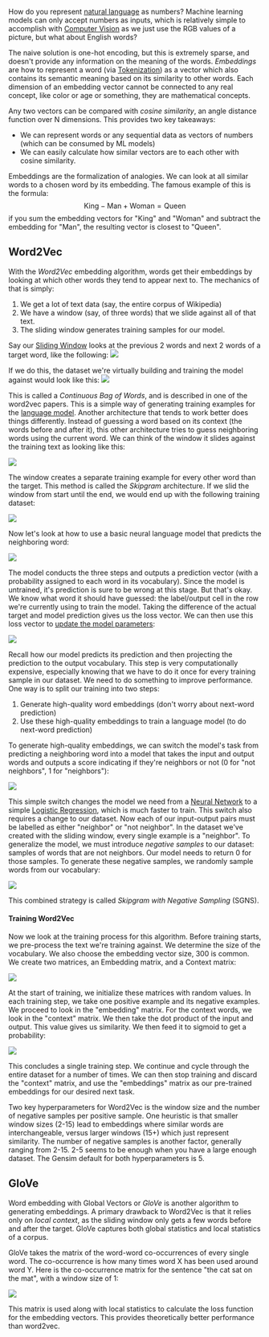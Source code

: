 
How do you represent [natural language](NLP.md) as numbers? Machine learning models can only accept numbers as inputs, which is relatively simple to accomplish with [Computer Vision](Computer%20Vision.md) as we just use the RGB values of a picture, but what about English words?

The naive solution is one-hot encoding, but this is extremely sparse, and doesn't provide any information on the meaning of the words. *Embeddings* are how to represent a word (via [Tokenization](NLP.md)) as a vector which also contains its semantic meaning based on its similarity to other words. Each dimension of an embedding vector cannot be connected to any real concept, like color  or age or something, they are mathematical concepts.

Any two vectors can be compared with *cosine similarity*, an angle distance function over N dimensions. This provides two key takeaways:
- We can represent words or any sequential data as vectors of numbers (which can be consumed by ML models)
- We can easily calculate how similar vectors are to each other with cosine similarity.

Embeddings are the formalization of analogies. We can look at all similar words to a chosen word by its embedding. The famous example of this is the formula:
$$\text{King}-\text{Man}+\text{Woman}=\text{Queen}$$
if you sum the embedding vectors for "King" and "Woman" and subtract the embedding for "Man", the resulting vector is closest to "Queen".

## Word2Vec

With the *Word2Vec* embedding algorithm, words get their embeddings by looking at which other words they tend to appear next to. The mechanics of that is simply:
1. We get a lot of text data (say, the entire corpus of Wikipedia)
2. We have a window (say, of three words) that we slide against all of that text.
3. The sliding window generates training samples for our model.

Say our [Sliding Window](../../Data%20Structures%20&%20Algorithms/Patterns/Sliding%20Window.md) looks at the previous 2 words and next 2 words of a target word, like the following:
![](../../Attachments/Pasted%20image%2020230307224413.png)

If we do this, the dataset we're virtually building and training the model against would look like this:
![](../../Attachments/Pasted%20image%2020230307224450.png)

This is called a *Continuous Bag of Words*, and is described in one of the word2vec papers. This is a simple way of generating training examples for the [language model](NLP.md). Another architecture that tends to work better does things differently. Instead of guessing a word based on its context (the words before and after it), this other architecture tries to guess neighboring words using the current word. We can think of the window it slides against the training text as looking like this:

![](../../Attachments/Pasted%20image%2020230307225225.png)

The window creates a separate training example for every other word than the target. This method is called the *Skipgram* architecture. If we slid the window from start until the end, we would end up with the following training dataset:

![](../../Attachments/Pasted%20image%2020230307225403.png)

Now let's look at how to use a basic neural language model that predicts the neighboring word:

![](../../Attachments/Pasted%20image%2020230307225624.png)

The model conducts the three steps and outputs a prediction vector (with a probability assigned to each word in its vocabulary). Since the model is untrained, it's prediction is sure to be wrong at this stage. But that's okay. We know what word it should have guessed: the label/output cell in the row we're currently using to train the model. Taking the difference of the actual target and model prediction gives us the loss vector. We can then use this loss vector to [update the model parameters](Optimizers.md):

![](../../Attachments/Pasted%20image%2020230307225918.png)

Recall how our model predicts its prediction and then projecting the prediction to the output vocabulary. This step is very computationally expensive, especially knowing that we have to do it once for every training sample in our dataset. We need to do something to improve performance. One way is to split our training into two steps:
1. Generate high-quality word embeddings (don't worry about next-word prediction)
2. Use these high-quality embeddings to train a language model (to do next-word prediction)

To generate high-quality embeddings, we can switch the model's task from predicting a neighboring word into a model that takes the input and output words and outputs a score indicating if they're neighbors or not (0 for "not neighbors", 1 for "neighbors"):

![](../../Attachments/Pasted%20image%2020230307230420.png)

This simple switch changes the model we need from a [Neural Network](Neural%20Networks.md) to a simple [Logistic Regression](../Logistic%20Regression.md), which is much faster to train. This switch also requires a change to our dataset. Now each of our input-output pairs must be labelled as either "neighbor" or "not neighbor". In the dataset we've created with the sliding window, every single example is a "neighbor". To generalize the model, we must introduce *negative samples* to our dataset: samples of words that are not neighbors. Our model needs to return 0 for those samples. To generate these negative samples, we randomly sample words from our vocabulary:

![](../../Attachments/Pasted%20image%2020230307230740.png)

This combined strategy is called *Skipgram with Negative Sampling* (SGNS).

#### Training Word2Vec

Now we look at the training process for this algorithm. Before training starts, we pre-process the text we're training against. We determine the size of the vocabulary. We also choose the embedding vector size, 300 is common. We create two matrices, an Embedding matrix, and a Context matrix:

![](../../Attachments/Pasted%20image%2020230307231034.png)

At the start of training, we initialize these matrices with random values. In each training step, we take one positive example and its negative examples. We proceed to look in the "embedding" matrix. For the context words, we look in the "context" matrix. We then take the dot product of the input and output. This value gives us similarity. We then feed it to sigmoid to get a probability:

![](../../Attachments/Pasted%20image%2020230307231230.png)

This concludes a single training step. We continue and cycle through the entire dataset for a number of times. We can then stop training and discard the "context" matrix, and use the "embeddings" matrix as our pre-trained embeddings for our desired next task.

Two key hyperparameters for Word2Vec is the window size and the number of negative samples per positive sample. One heuristic is that smaller window sizes (2-15) lead to embeddings where similar words are interchangeable, versus larger windows (15+) which just represent similarity. The number of negative samples is another factor, generally ranging from 2-15. 2-5 seems to be enough when you have a large enough dataset. The Gensim default for both hyperparameters is 5.


## GloVe

Word embedding with Global Vectors or *GloVe* is another algorithm to generating embeddings. A primary drawback to Word2Vec is that it relies only on *local context*, as the sliding window only gets a few words before and after the target. GloVe captures both global statistics and local statistics of a corpus.

GloVe takes the matrix of the word-word co-occurrences of every single word. The co-occurrence is how many times word X has been used around word Y. Here is the co-occurrence matrix for the sentence "the cat sat on the mat", with a window size of 1:

![](../../Attachments/Pasted%20image%2020230307233911.png)

This matrix is used along with local statistics to calculate the loss function for the embedding vectors. This provides theoretically better performance than word2vec.